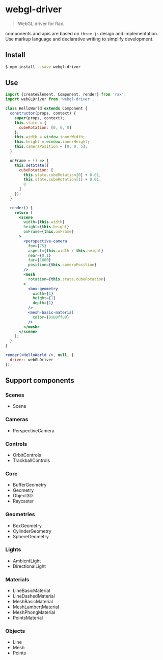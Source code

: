 # webgl-driver

> WebGL driver for Rax.

components and apis are based on `three.js` design and implementation. Use markup language and declarative writing to simplify development.
## Install

```bash
$ npm install --save webgl-driver
```

## Use

```jsx
import {createElement, Component, render} from 'rax';
import webGLDriver from 'webgl-driver';

class HelloWorld extends Component {
  constructor(props, context) {
    super(props, context);
    this.state = {
      cubeRotation: [0, 0, 0]
    };
    this.width = window.innerWidth;
    this.height = window.innerHeight;
    this.cameraPosition = [0, 0, 5];
  }

  onFrame = () => {
    this.setState({
      cubeRotation: [
        this.state.cubeRotation[0] + 0.01,
        this.state.cubeRotation[1] + 0.01,
        0
      ]
    });
  }

  render() {
    return (
      <scene
        width={this.width}
        height={this.height}
        onFrame={this.onFrame}
      >
        <perspective-camera
          fov={75}
          aspect={this.width / this.height}
          near={0.1}
          far={1000}
          position={this.cameraPosition}
        />
        <mesh
          rotation={this.state.cubeRotation}
        >
          <box-geometry
            width={1}
            height={1}
            depth={1}
          />
          <mesh-basic-material
            color={0x00ff00}
          />
        </mesh>
      </scene>
    );
  }
}

render(<HelloWorld />, null, {
  driver: webGLDriver
});
```

## Support components

### Scenes
* Scene

### Cameras
* PerspectiveCamera

### Controls
* OrbitControls
* TrackballControls

### Core
* BufferGeometry
* Geometry
* Object3D
* Raycaster

### Geometries
* BoxGeometry
* CylinderGeometry
* SphereGeometry

### Lights
* AmbientLight
* DirectionalLight

### Materials
* LineBasicMaterial
* LineDashedMaterial
* MeshBasicMaterial
* MeshLambertMaterial
* MeshPhongMaterial
* PointsMaterial

### Objects
* Line
* Mesh
* Points
